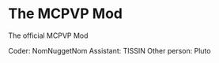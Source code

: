 The MCPVP Mod
=========

The official MCPVP Mod

Coder: NomNuggetNom
Assistant: TISSIN
Other person: Pluto

